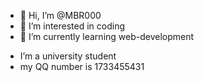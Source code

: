 - 👋 Hi, I’m @MBR000
- 👀 I’m interested in coding
- 🌱 I’m currently learning web-development

* I’m a university student
* my QQ number is 1733455431



<!---
MBR000/MBR000 is a ✨ special ✨ repository because its `README.md` (this file) appears on your GitHub profile.
You can click the Preview link to take a look at your changes.
--->
